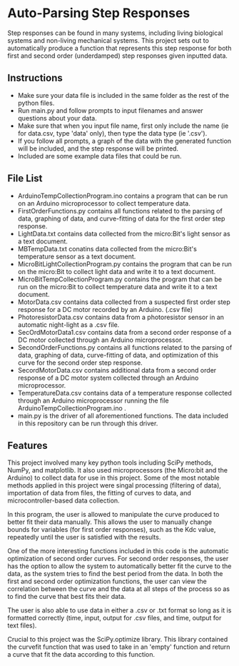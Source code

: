 # Auto-Parsing Step Responses

Step responses can be found in many systems, including living biological systems and non-living mechanical systems. This project sets out to automatically produce a function that represents this step response for both first and second order (underdamped) step responses given inputted data.

## Instructions

- Make sure your data file is included in the same folder as the rest of the python files.
- Run main.py and follow prompts to input filenames and answer questions about your data.
- Make sure that when you input file name, first only include the name (ie for data.csv, type 'data' only), then type the data type (ie '.csv').
- If you follow all prompts, a graph of the data with the generated function will be included, and the step response will be printed.
- Included are some example data files that could be run.

## File List

- ArduinoTempCollectionProgram.ino contains a program that can be run on an Arduino microprocessor to collect temperature data.
- FirstOrderFunctions.py contains all functions related to the parsing of data, graphing of data, and curve-fitting of data for the first order step response.
- LightData.txt contains data collected from the micro:Bit's light sensor as a text document.
- MBTempData.txt conatins data collected from the micro:Bit's temperature sensor as a text document.
- MicroBitLightCollectionProgram.py contains the program that can be run on the micro:Bit to collect light data and write it to a text document.
- MicroBitTempCollectionProgram.py contains the program that can be run on the micro:Bit to collect temperature data and write it to a text document.
- MotorData.csv contains data collected from a suspected first order step response for a DC motor recorded by an Arduino. (.csv file)
- PhotoresistorData.csv contains data from a photoresistor sensor in an automatic night-light as a .csv file.
- SecOrdMotorData1.csv contains data from a second order response of a DC motor collected through an Arduino microprocessor.
- SecondOrderFunctions.py contains all functions related to the parsing of data, graphing of data, curve-fitting of data, and optimization of this curve for the second order step response.
- SecordMotorData.csv contains additional data from a second order response of a DC motor system collected through an Arduino microprocessor.
- TemperatureData.csv contains data of a temperature response collected through an Arduino microprocessor running the file ArduinoTempCollectionProgram.ino .
- main.py is the driver of all aforementioned functions. The data included in this repository can be run through this driver.

## Features

This project involved many key python tools including SciPy methods, NumPy, and matplotlib. It also used microprocessors (the Micro:bit and the Arduino) to collect data for use in this project. Some of the most notable methods applied in this project were singal processing (filtering of data), importation of data from files, the fitting of curves to data, and microcontroller-based data collection.

In this program, the user is allowed to manipulate the curve produced to better fit their data manually. This allows the user to manually change bounds for variables (for first order responses), such as the Kdc value, repeatedly until the user is satisfied with the results. 

One of the more interesting functions included in this code is the automatic optimization of second order curves. For second order responses, the user has the option to allow the system to automatically better fit the curve to the data, as the system tries to find the best period from the data. In both the first and second order optimization functions, the user can view the correlation between the curve and the data at all steps of the process so as to find the curve that best fits their data.

The user is also able to use data in either a .csv or .txt format so long as it is formatted correctly (time, input, output for .csv files, and time, output for text files).

Crucial to this project was the SciPy.optimize library. This library contained the curvefit function that was used to take in an 'empty' function and return a curve that fit the data according to this function.
